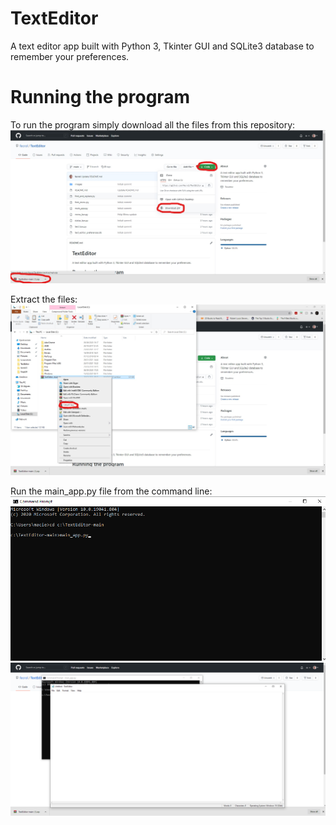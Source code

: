 # TextEditor
A text editor app built with Python 3, Tkinter GUI and SQLite3 database to remember your preferences.

# Running the program
To run the program simply download all the files from this repository:
![](readmepics/download.jpg)

Extract the files:
![](readmepics/extract.jpg)

Run the main_app.py file from the command line:
![](readmepics/run.png)
![](readmepics/main_app.png)
